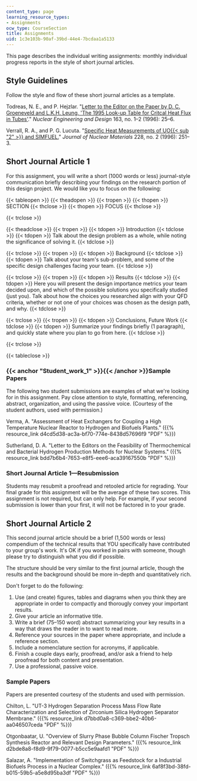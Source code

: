 ```yaml
---
content_type: page
learning_resource_types:
- Assignments
ocw_type: CourseSection
title: Assignments
uid: 1c3e103b-90af-39bd-44e4-7bcdaa1a5133
---
```


This page describes the individual writing assignments: monthly individual progress reports in the style of short journal articles.

Style Guidelines
----------------

Follow the style and flow of these short journal articles as a template.

Todreas, N. E., and P. Hejzlar. "[Letter to the Editor on the Paper by D. C. Groeneveld and L.K.H. Leung, 'The 1995 Look-up Table for Critcal Heat Flux in Tubes'](http://dx.doi.org/10.1016/0029-5493(95)01155-2)." _Nuclear Engineering and Design_ 163, no. 1–2 (1996): 25–6.

Verrall, R. A., and P. G. Lucuta. "[Specific Heat Measurements of UO{{< sub "2" >}} and SIMFUEL.](http://dx.doi.org/10.1016/S0022-3115(95)00238-3)" _Journal of Nuclear Materials_ 228, no. 2 (1996): 251–3.

Short Journal Article 1
-----------------------

For this assignment, you will write a short (1000 words or less) journal-style communication briefly describing your findings on the research portion of this design project. We would like you to focus on the following:

{{< tableopen >}}
{{< theadopen >}}
{{< tropen >}}
{{< thopen >}}
SECTION
{{< thclose >}}
{{< thopen >}}
FOCUS
{{< thclose >}}

{{< trclose >}}

{{< theadclose >}}
{{< tropen >}}
{{< tdopen >}}
Introduction
{{< tdclose >}}
{{< tdopen >}}
Talk about the design problem as a whole, while noting the significance of solving it.
{{< tdclose >}}

{{< trclose >}}
{{< tropen >}}
{{< tdopen >}}
Background
{{< tdclose >}}
{{< tdopen >}}
Talk about your team's sub-problem, and some of the specific design challenges facing your team.
{{< tdclose >}}

{{< trclose >}}
{{< tropen >}}
{{< tdopen >}}
Results
{{< tdclose >}}
{{< tdopen >}}
Here you will present the design importance metrics your team decided upon, and which of the possible solutions you specifically studied (just you). Talk about how the choices you researched align with your QFD criteria, whether or not one of your choices was chosen as the design path, and why.
{{< tdclose >}}

{{< trclose >}}
{{< tropen >}}
{{< tdopen >}}
Conclusions, Future Work
{{< tdclose >}}
{{< tdopen >}}
Summarize your findings briefly (1 paragraph), and quickly state where you plan to go from here.
{{< tdclose >}}

{{< trclose >}}

{{< tableclose >}}

### {{< anchor "Student_work_1" >}}{{< /anchor >}}Sample Papers

The following two student submissions are examples of what we're looking for in this assignment. Pay close attention to style, formatting, referencing, abstract, organization, and using the passive voice. (Courtesy of the student authors, used with permission.)

Verma, A. "Assessment of Heat Exchangers for Coupling a High Temperature Nuclear Reactor to Hydrogen and Biofuels Plants." ({{% resource_link d4cd5d38-ac3a-bf70-774e-8438d57696f9 "PDF" %}})

Sutherland, D. A. "Letter to the Editors on the Feasibility of Thermochemical and Bacterial Hydrogen Production Methods for Nuclear Systems." ({{% resource_link bdd7b6b4-7653-e8f5-eee6-aca39167550b "PDF" %}})

### Short Journal Article 1—Resubmission

Students may resubmit a proofread and retooled article for regrading. Your final grade for this assignment will be the average of these two scores. This assignment is not required, but can only help. For example, if your second submission is lower than your first, it will not be factored in to your grade.

Short Journal Article 2
-----------------------

This second journal article should be a brief (1,500 words or less) compendium of the technical results that YOU specifically have contributed to your group's work. It's OK if you worked in pairs with someone, though please try to distinguish what you did if possible.

The structure should be very similar to the first journal article, though the results and the background should be more in-depth and quantitatively rich.

Don't forget to do the following:

1.  Use (and create) figures, tables and diagrams when you think they are appropriate in order to compactly and thorougly convey your important results.
2.  Give your article an informative title.
3.  Write a brief (75–150 word) abstract summarizing your key results in a way that draws the reader in to want to read more.
4.  Reference your sources in the paper where appropriate, and include a reference section.
5.  Include a nomenclature section for acronyms, if applicable.
6.  Finish a couple days early, proofread, and/or ask a friend to help proofread for both content and presentation.
7.  Use a professional, passive voice.

### Sample Papers

Papers are presented courtesy of the students and used with permission.

Chilton, L. "UT-3 Hydrogen Separation Process Mass Flow Rate Characterization and Selection of Zirconium Silica Hydrogen Separator Membrane." ({{% resource_link d7bbd0a8-c369-bbe2-40b6-aa046507ceda "PDF" %}})

Otgonbaatar, U. "Overview of Slurry Phase Bubble Column Fischer Tropsch Synthesis Reactor and Relevant Design Parameters." ({{% resource_link d2bde8a8-f8d9-9f79-0077-b5cc5e9aafd1 "PDF" %}})

Salazar, A. "Implementation of Switchgrass as Feedstock for a Industrial Biofuels Process in a Nuclear Complex." ({{% resource_link 6af8f3bd-38fd-b015-59b5-a5e8d95ba3df "PDF" %}})
